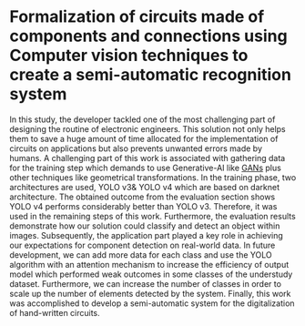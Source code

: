 # Formalization of circuits made of components and connections using Computer vision techniques to create a semi-automatic recognition system

In this study, the developer tackled one of the most challenging part of designing the routine of electronic engineers. This solution not only helps them to save a huge amount of time allocated for the implementation of circuits on applications but also prevents unwanted errors made by humans. A challenging part of this work is associated with gathering data for the training step which demands to use Generative-AI like [GANs](https://github.com/parham075/circuits-component-detection-yolo/blob/main/codes/image_generator/GAN.ipynb) plus other techniques like geometrical transformations. In the training phase, two architectures are used, YOLO v3& YOLO v4 which are based on darknet architecture. The obtained outcome from the evaluation section shows YOLO v4 performs considerably better than YOLO v3. Therefore, it was used in the remaining steps of this work. Furthermore, the evaluation results demonstrate how our solution could classify and detect an object within images. Subsequently, the application part played a key role in achieving our expectations for component detection on real-world data. In future development, we can add more data for each class and use the YOLO algorithm with an attention mechanism to increase the efficiency of output model which performed weak outcomes in some classes of the understudy dataset. Furthermore, we can increase the number of classes in order to scale up the number of elements detected by the system. Finally, this work was accomplished to develop a semi-automatic system for the digitalization of hand-written circuits.
